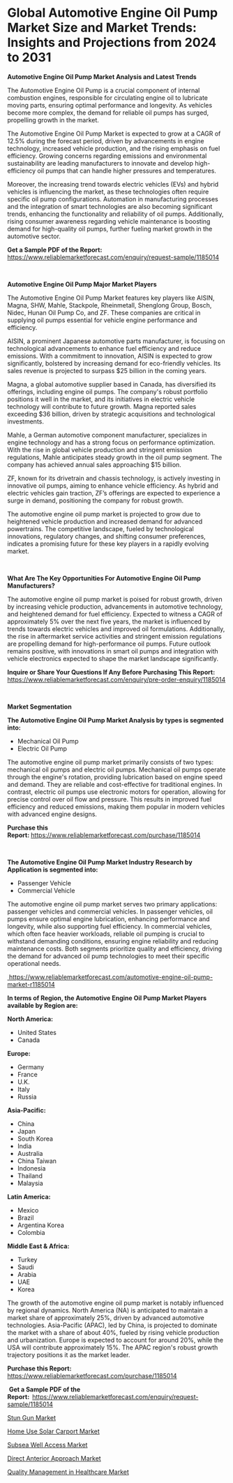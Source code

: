 <p><h1>Global Automotive Engine Oil Pump Market Size and Market Trends: Insights and Projections from 2024 to 2031</h1></p><p><strong>Automotive Engine Oil Pump Market Analysis and Latest Trends</strong></p>
<p><p>The Automotive Engine Oil Pump is a crucial component of internal combustion engines, responsible for circulating engine oil to lubricate moving parts, ensuring optimal performance and longevity. As vehicles become more complex, the demand for reliable oil pumps has surged, propelling growth in the market. </p><p>The Automotive Engine Oil Pump Market is expected to grow at a CAGR of 12.5% during the forecast period, driven by advancements in engine technology, increased vehicle production, and the rising emphasis on fuel efficiency. Growing concerns regarding emissions and environmental sustainability are leading manufacturers to innovate and develop high-efficiency oil pumps that can handle higher pressures and temperatures.</p><p>Moreover, the increasing trend towards electric vehicles (EVs) and hybrid vehicles is influencing the market, as these technologies often require specific oil pump configurations. Automation in manufacturing processes and the integration of smart technologies are also becoming significant trends, enhancing the functionality and reliability of oil pumps. Additionally, rising consumer awareness regarding vehicle maintenance is boosting demand for high-quality oil pumps, further fueling market growth in the automotive sector.</p></p>
<p><strong>Get a Sample PDF of the Report:&nbsp;</strong> <a href="https://www.reliablemarketforecast.com/enquiry/request-sample/1185014?utm_campaign=1140&utm_medium=2&utm_source=Github&utm_content=ia&utm_term=22102024&utm_id=automotive-engine-oil-pump">https://www.reliablemarketforecast.com/enquiry/request-sample/1185014</a></p>
<p>&nbsp;</p>
<p><strong>Automotive Engine Oil Pump Major Market Players</strong></p>
<p><p>The Automotive Engine Oil Pump Market features key players like AISIN, Magna, SHW, Mahle, Stackpole, Rheinmetall, Shenglong Group, Bosch, Nidec, Hunan Oil Pump Co, and ZF. These companies are critical in supplying oil pumps essential for vehicle engine performance and efficiency.</p><p>AISIN, a prominent Japanese automotive parts manufacturer, is focusing on technological advancements to enhance fuel efficiency and reduce emissions. With a commitment to innovation, AISIN is expected to grow significantly, bolstered by increasing demand for eco-friendly vehicles. Its sales revenue is projected to surpass $25 billion in the coming years.</p><p>Magna, a global automotive supplier based in Canada, has diversified its offerings, including engine oil pumps. The company's robust portfolio positions it well in the market, and its initiatives in electric vehicle technology will contribute to future growth. Magna reported sales exceeding $36 billion, driven by strategic acquisitions and technological investments.</p><p>Mahle, a German automotive component manufacturer, specializes in engine technology and has a strong focus on performance optimization. With the rise in global vehicle production and stringent emission regulations, Mahle anticipates steady growth in the oil pump segment. The company has achieved annual sales approaching $15 billion.</p><p>ZF, known for its drivetrain and chassis technology, is actively investing in innovative oil pumps, aiming to enhance vehicle efficiency. As hybrid and electric vehicles gain traction, ZF’s offerings are expected to experience a surge in demand, positioning the company for robust growth.</p><p>The automotive engine oil pump market is projected to grow due to heightened vehicle production and increased demand for advanced powertrains. The competitive landscape, fueled by technological innovations, regulatory changes, and shifting consumer preferences, indicates a promising future for these key players in a rapidly evolving market.</p></p>
<p>&nbsp;</p>
<p><strong>What Are The Key Opportunities For Automotive Engine Oil Pump Manufacturers?</strong></p>
<p><p>The automotive engine oil pump market is poised for robust growth, driven by increasing vehicle production, advancements in automotive technology, and heightened demand for fuel efficiency. Expected to witness a CAGR of approximately 5% over the next five years, the market is influenced by trends towards electric vehicles and improved oil formulations. Additionally, the rise in aftermarket service activities and stringent emission regulations are propelling demand for high-performance oil pumps. Future outlook remains positive, with innovations in smart oil pumps and integration with vehicle electronics expected to shape the market landscape significantly.</p></p>
<p><strong>Inquire or Share Your Questions If Any Before Purchasing This Report:</strong> <a href="https://www.reliablemarketforecast.com/enquiry/pre-order-enquiry/1185014?utm_campaign=1140&utm_medium=2&utm_source=Github&utm_content=ia&utm_term=22102024&utm_id=automotive-engine-oil-pump">https://www.reliablemarketforecast.com/enquiry/pre-order-enquiry/1185014</a></p>
<p>&nbsp;</p>
<p><strong>Market Segmentation</strong></p>
<p><strong>The Automotive Engine Oil Pump Market Analysis by types is segmented into:</strong></p>
<p><ul><li>Mechanical Oil Pump</li><li>Electric Oil Pump</li></ul></p>
<p><p>The automotive engine oil pump market primarily consists of two types: mechanical oil pumps and electric oil pumps. Mechanical oil pumps operate through the engine's rotation, providing lubrication based on engine speed and demand. They are reliable and cost-effective for traditional engines. In contrast, electric oil pumps use electronic motors for operation, allowing for precise control over oil flow and pressure. This results in improved fuel efficiency and reduced emissions, making them popular in modern vehicles with advanced engine designs.</p></p>
<p><strong>Purchase this Report:&nbsp;</strong><a href="https://www.reliablemarketforecast.com/purchase/1185014?utm_campaign=1140&utm_medium=2&utm_source=Github&utm_content=ia&utm_term=22102024&utm_id=automotive-engine-oil-pump">https://www.reliablemarketforecast.com/purchase/1185014</a></p>
<p>&nbsp;</p>
<p><strong>The Automotive Engine Oil Pump Market Industry Research by Application is segmented into:</strong></p>
<p><ul><li>Passenger Vehicle</li><li>Commercial Vehicle</li></ul></p>
<p><p>The automotive engine oil pump market serves two primary applications: passenger vehicles and commercial vehicles. In passenger vehicles, oil pumps ensure optimal engine lubrication, enhancing performance and longevity, while also supporting fuel efficiency. In commercial vehicles, which often face heavier workloads, reliable oil pumping is crucial to withstand demanding conditions, ensuring engine reliability and reducing maintenance costs. Both segments prioritize quality and efficiency, driving the demand for advanced oil pump technologies to meet their specific operational needs.</p></p>
<p><a href="https://www.reliablemarketforecast.com/automotive-engine-oil-pump-market-r1185014?utm_campaign=1140&utm_medium=2&utm_source=Github&utm_content=ia&utm_term=22102024&utm_id=automotive-engine-oil-pump">&nbsp;https://www.reliablemarketforecast.com/automotive-engine-oil-pump-market-r1185014</a></p>
<p><strong>In terms of Region, the Automotive Engine Oil Pump Market Players available by Region are:</strong></p>
<p>
    <p> <strong> North America: </strong>
        <ul>
            <li>United States</li>
            <li>Canada</li>
        </ul>
        </p> 
    <p> <strong> Europe: </strong>
        <ul>
            <li>Germany</li>
            <li>France</li>
            <li>U.K.</li>
            <li>Italy</li>
            <li>Russia</li>
        </ul>
        </p> 
    <p> <strong> Asia-Pacific: </strong>
        <ul>
            <li>China</li>
            <li>Japan</li>
            <li>South Korea</li>
            <li>India</li>
            <li>Australia</li>
            <li>China Taiwan</li>
            <li>Indonesia</li>
            <li>Thailand</li>
            <li>Malaysia</li>
        </ul>
        </p> 
    <p> <strong> Latin America: </strong>
        <ul>
            <li>Mexico</li>
            <li>Brazil</li>
            <li>Argentina Korea</li>
            <li>Colombia</li>
        </ul>
        </p> 
    <p> <strong> Middle East & Africa: </strong>
        <ul>
            <li>Turkey</li>
            <li>Saudi</li>
            <li>Arabia</li>
            <li>UAE</li>
            <li>Korea</li>
        </ul>
    </p>
    </p>
<p><p>The growth of the automotive engine oil pump market is notably influenced by regional dynamics. North America (NA) is anticipated to maintain a market share of approximately 25%, driven by advanced automotive technologies. Asia-Pacific (APAC), led by China, is projected to dominate the market with a share of about 40%, fueled by rising vehicle production and urbanization. Europe is expected to account for around 20%, while the USA will contribute approximately 15%. The APAC region's robust growth trajectory positions it as the market leader.</p></p>
<p><strong>Purchase this Report: </strong><a href="https://www.reliablemarketforecast.com/purchase/1185014?utm_campaign=1140&utm_medium=2&utm_source=Github&utm_content=ia&utm_term=22102024&utm_id=automotive-engine-oil-pump">https://www.reliablemarketforecast.com/purchase/1185014</a></p>
<p>&nbsp;<strong>Get a Sample PDF of the Report:&nbsp;&nbsp;</strong><a href="https://www.reliablemarketforecast.com/enquiry/request-sample/1185014?utm_campaign=1140&utm_medium=2&utm_source=Github&utm_content=ia&utm_term=22102024&utm_id=automotive-engine-oil-pump">https://www.reliablemarketforecast.com/enquiry/request-sample/1185014</a></p>
<p><strong></strong></p>
<p><p><a href="https://issuu.com/reportprime-2/docs/stun-gun-market-size-2030.pptx_d81470d265c287?utm_campaign=1140&utm_medium=2&utm_source=Github&utm_content=ia&utm_term=22102024&utm_id=automotive-engine-oil-pump">Stun Gun Market</a></p><p><a href="https://github.com/cairotmbrowne3cq/Market-Research-Report-List-1/blob/main/home-use-solar-carport-market.md?utm_campaign=1140&utm_medium=2&utm_source=Github&utm_content=ia&utm_term=22102024&utm_id=automotive-engine-oil-pump">Home Use Solar Carport Market</a></p><p><a href="https://issuu.com/reportprime-2/docs/subsea-well-access-market-size-2030_f7798e41909a7f?utm_campaign=1140&utm_medium=2&utm_source=Github&utm_content=ia&utm_term=22102024&utm_id=automotive-engine-oil-pump">Subsea Well Access Market</a></p><p><a href="https://www.linkedin.com/pulse/emerging-trends-direct-anterior-approach-market-detailed-fyzwc?utm_campaign=1140&utm_medium=2&utm_source=Github&utm_content=ia&utm_term=22102024&utm_id=automotive-engine-oil-pump">Direct Anterior Approach Market</a></p><p><a href="https://www.linkedin.com/pulse/emerging-trends-quality-management-healthcare-market-detailed-vtn2f?utm_campaign=1140&utm_medium=2&utm_source=Github&utm_content=ia&utm_term=22102024&utm_id=automotive-engine-oil-pump">Quality Management in Healthcare Market</a></p></p>